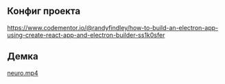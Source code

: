 ## Конфиг проекта
https://www.codementor.io/@randyfindley/how-to-build-an-electron-app-using-create-react-app-and-electron-builder-ss1k0sfer

## Демка
[neuro.mp4]()
